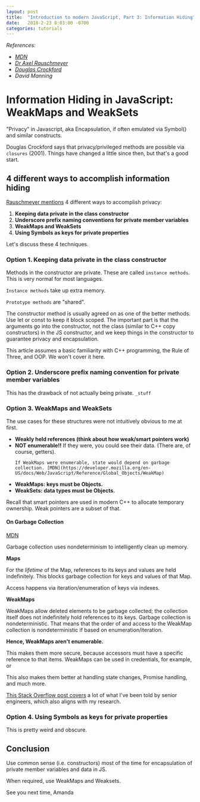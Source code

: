 ```yaml
---
layout: post
title:  "Introduction to modern JavaScript, Part 3: Information Hiding"
date:   2018-2-23 8:03:00 -0700
categories: tutorials
---
```

*References:*
- *[MDN](https://developer.mozilla.org/en-US/docs/Web/JavaScript/Reference/Global_Objects/WeakMap)*
- *[Dr Axel Rauschmeyer](http://2ality.com/2016/01/private-data-classes.html)*
- *[Douglas Crockford](https://crockford.com/javascript/private.html)*
- *David Manning*

# Information Hiding in JavaScript: WeakMaps and WeakSets
"Privacy" in Javascript, aka Encapsulation, if often emulated via Symbol() and similar constructs.

Douglas Crockford says that privacy/privileged methods are possible via `closures` (2001). Things have changed a little since then, but that's a good start.

## 4 different ways to accomplish information hiding
[Rauschmeyer mentions](http://2ality.com/2016/01/private-data-classes.html) 4 different ways to accomplish privacy:

1. **Keeping data private in the class constructor**
2. **Underscore prefix naming conventions for private member variables**
3. **WeakMaps and WeakSets**
4. **Using Symbols as keys for private properties**

Let's discuss these 4 techniques.

### Option 1. Keeping data private in the class constructor
Methods in the constructor are private. These are called `instance methods`. This is very normal for most languages.

`Instance methods` take up extra memory.

`Prototype methods` are "shared".

The constructor method is usually agreed on as one of the better methods. Use let or const to keep it block scoped.
The important part is that the arguments go into the constructor, not the class (similar to C++ copy constructors) in
the JS constructor, and we keep things in the constructor to guarantee privacy and encapsulation.

This article assumes a basic familiarity with C++ programming, the Rule of Three, and OOP. We won't cover it here.

### Option 2. Underscore prefix naming convention for private member variables
This has the drawback of not actually being private. `_stuff`

### Option 3. WeakMaps and WeakSets
The use cases for these structures were not intuitively obvious to me at first.

- **Weakly held references (think about how weak/smart pointers work)**
- **NOT enumerable!!** If they were, you could see their data. (There are, of course, getters).
  ```
  If WeakMaps were enumerable, state would depend on garbage collection. [MDN](https://developer.mozilla.org/en-US/docs/Web/JavaScript/Reference/Global_Objects/WeakMap)
  ```
- **WeakMaps: keys must be Objects.**
- **WeakSets: data types must be Objects.**

Recall that smart pointers are used in modern C++ to allocate temporary ownership.
Weak pointers are a subset of that.

#### On Garbage Collection
[MDN](https://developer.mozilla.org/en-US/docs/Web/JavaScript/Reference/Global_Objects/WeakMap)

Garbage collection uses nondeterminism to intelligently clean up memory.

**Maps**

For the *lifetime* of the Map, references to its keys and values are held indefinitely.
This blocks garbage collection for keys and values of that Map.

Access happens via iteration/enumeration of keys via indexes.

**WeakMaps**

WeakMaps allow deleted elements to be garbage collected; the collection
itself does not indefinitely hold references to its keys. Garbage collection is
nondeterministic. That means that the order of and access to the WeakMap collection is
nondeterministic if based on enumeration/iteration.

**Hence, WeakMaps aren't enumerable.**

This makes them more secure, because accessors must have a specific reference to
that items. WeakMaps can be used in credentials, for example, or

This also makes them better at handling state changes, Promise handling, and
much more.

[This Stack Overflow post covers](https://stackoverflow.com/questions/29413222/what-are-the-actual-uses-of-es6-weakmap)
a lot of what I've been told by senior engineers, which also aligns with my
research.

### Option 4. Using Symbols as keys for private properties
This is pretty weird and obscure.

## Conclusion
Use common sense (i.e. constructors) most of the time for encapsulation of private member variables and data in JS.

When required, use WeakMaps and Weaksets.

See you next time,
Amanda
